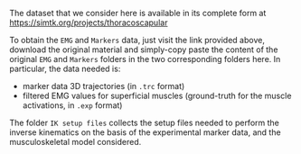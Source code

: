 The dataset that we consider here is available in its complete form at https://simtk.org/projects/thoracoscapular

To obtain the `EMG` and `Markers` data, just visit the link provided above, download the original material and simply-copy paste the content of the original `EMG` and `Markers` folders in the two corresponding folders here.
In particular, the data needed is:
- marker data 3D trajectories (in `.trc` format)
- filtered EMG values for superficial muscles (ground-truth for the muscle activations, in `.exp` format)

The folder `IK setup files` collects the setup files needed to perform the inverse kinematics on the basis of the experimental marker data, and the musculoskeletal model considered.
